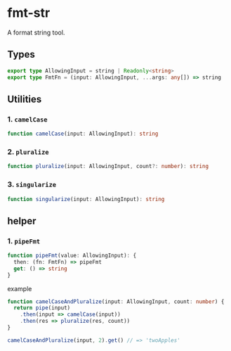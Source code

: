 # fmt-str

A format string tool.

## Types

```ts
export type AllowingInput = string | Readonly<string>
export type FmtFn = (input: AllowingInput, ...args: any[]) => string
```

## Utilities 

### 1. `camelCase`

```ts
function camelCase(input: AllowingInput): string
```

### 2. `pluralize`

```ts
function pluralize(input: AllowingInput, count?: number): string
```

### 3. `singularize`

```ts
function singularize(input: AllowingInput): string
```

## helper

### 1. `pipeFmt`

```ts
function pipeFmt(value: AllowingInput): {
  then: (fn: FmtFn) => pipeFmt
  get: () => string
}
```

example

```ts
function camelCaseAndPluralize(input: AllowingInput, count: number) {
  return pipe(input)
    .then(input => camelCase(input))
    .then(res => pluralize(res, count))
}

camelCaseAndPluralize(input, 2).get() // => 'twoApples'
```
